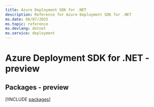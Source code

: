 ```yaml
---
title: Azure Deployment SDK for .NET
description: Reference for Azure Deployment SDK for .NET
ms.date: 08/07/2025
ms.topic: reference
ms.devlang: dotnet
ms.service: deployment
---
```

# Azure Deployment SDK for .NET - preview
## Packages - preview
[!INCLUDE [packages](deployment-index.md)]